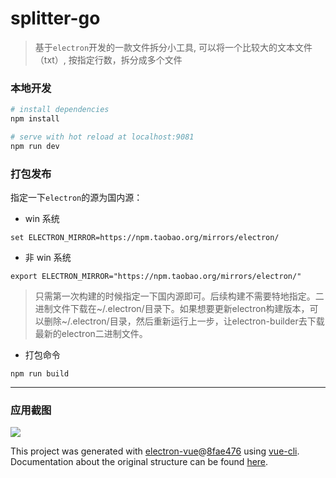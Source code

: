 # splitter-go

> 基于`electron`开发的一款文件拆分小工具, 可以将一个比较大的文本文件（txt）, 按指定行数，拆分成多个文件

### 本地开发

``` bash
# install dependencies
npm install

# serve with hot reload at localhost:9081
npm run dev

```

### 打包发布

指定一下`electron`的源为国内源：

* win 系统
```
set ELECTRON_MIRROR=https://npm.taobao.org/mirrors/electron/ 

```
* 非 win 系统
```
export ELECTRON_MIRROR="https://npm.taobao.org/mirrors/electron/"

```

> 只需第一次构建的时候指定一下国内源即可。后续构建不需要特地指定。二进制文件下载在~/.electron/目录下。如果想要更新electron构建版本，可以删除~/.electron/目录，然后重新运行上一步，让electron-builder去下载最新的electron二进制文件。

* 打包命令
```
npm run build
```
---

### 应用截图

![](https://github.com/gaoyaqiu/splitter-go/blob/master/static/demo.jpg)

This project was generated with [electron-vue](https://github.com/SimulatedGREG/electron-vue)@[8fae476](https://github.com/SimulatedGREG/electron-vue/tree/8fae4763e9d225d3691b627e83b9e09b56f6c935) using [vue-cli](https://github.com/vuejs/vue-cli). Documentation about the original structure can be found [here](https://simulatedgreg.gitbooks.io/electron-vue/content/index.html).

